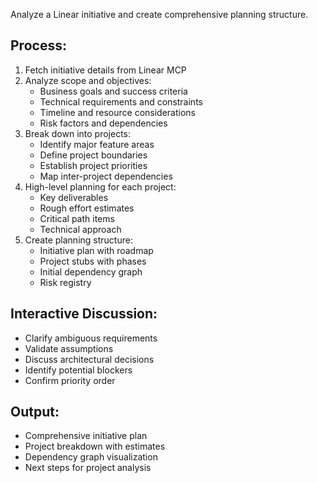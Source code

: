 Analyze a Linear initiative and create comprehensive planning structure.

## Process:
1. Fetch initiative details from Linear MCP
2. Analyze scope and objectives:
   - Business goals and success criteria
   - Technical requirements and constraints
   - Timeline and resource considerations
   - Risk factors and dependencies
3. Break down into projects:
   - Identify major feature areas
   - Define project boundaries
   - Establish project priorities
   - Map inter-project dependencies
4. High-level planning for each project:
   - Key deliverables
   - Rough effort estimates
   - Critical path items
   - Technical approach
5. Create planning structure:
   - Initiative plan with roadmap
   - Project stubs with phases
   - Initial dependency graph
   - Risk registry

## Interactive Discussion:
- Clarify ambiguous requirements
- Validate assumptions
- Discuss architectural decisions
- Identify potential blockers
- Confirm priority order

## Output:
- Comprehensive initiative plan
- Project breakdown with estimates
- Dependency graph visualization
- Next steps for project analysis